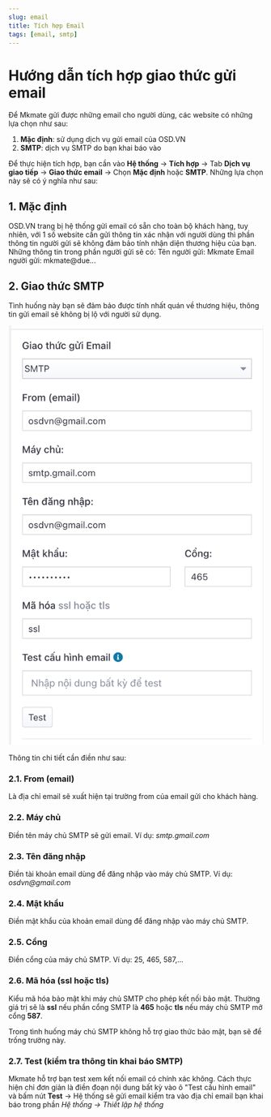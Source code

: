 ```yaml
---
slug: email
title: Tích hợp Email
tags: [email, smtp]
---
```

# Hướng dẫn tích hợp giao thức gửi email
Để Mkmate gửi được những email cho người dùng, các website có những lựa chọn như sau: 
1) **Mặc định**: sử dụng dịch vụ gửi email của OSD.VN
2) **SMTP**: dịch vụ SMTP do bạn khai báo vào

Để thực hiện tích hợp, bạn cần vào **Hệ thống** -> **Tích hợp** -> Tab **Dịch vụ giao tiếp** -> **Giao thức email** -> Chọn **Mặc định** hoặc **SMTP**. Những lựa chọn này sẽ có ý nghĩa như sau:

## 1. Mặc định
OSD.VN trang bị hệ thống gửi email có sẵn cho toàn bộ khách hàng, tuy nhiên, với 1 số website cần gửi thông tin xác nhận với người dùng thì phần thông tin người gửi sẽ không đảm bảo tính nhận diện thương hiệu của bạn. 
Những thông tin trong phần người gửi sẽ có:
Tên người gửi: Mkmate
Email người gửi: mkmate@due...

## 2. Giao thức SMTP
Tình huống này bạn sẽ đảm bảo được tính nhất quán về thương hiệu, thông tin gửi email sẽ không bị lộ với người sử dụng.

![Cấu hình email với giao thức SMPT](img/email-smtp.png)

Thông tin chi tiết cần điền như sau:

### 2.1. From (email)
Là địa chỉ email sẽ xuất hiện tại trường from của email gửi cho khách hàng.

### 2.2. Máy chủ
Điền tên máy chủ SMTP sẽ gửi email. Ví dụ: _smtp.gmail.com_

### 2.3. Tên đăng nhập
Điền tài khoản email dùng để đăng nhập vào máy chủ SMTP. Ví dụ: _osdvn@gmail.com_

### 2.4. Mật khẩu
Điền mật khẩu của khoản email dùng để đăng nhập vào máy chủ SMTP.

### 2.5. Cổng
Điền cổng của máy chủ SMTP. Ví dụ: 25, 465, 587,... 

### 2.6. Mã hóa (ssl hoặc tls)
Kiểu mã hóa bảo mật khi máy chủ SMTP cho phép kết nối bảo mật. Thường giá trị sẽ là **ssl** nếu phần cổng SMTP là **465** hoặc **tls** nếu máy chủ SMTP mở cổng **587**.

Trong tình huống máy chủ SMTP không hỗ trợ giao thức bảo mật, bạn sẽ để trống trường này.

### 2.7. Test (kiểm tra thông tin khai báo SMTP)
Mkmate hỗ trợ bạn test xem kết nối email có chính xác không. Cách thực hiện chỉ đơn giản là điền đoạn nội dung bất kỳ vào ô "Test cấu hình email" và bấm nút **Test** -> Hệ thống sẽ gửi email kiểm tra vào địa chỉ email bạn khai báo trong phần _Hệ thống -> Thiết lập hệ thống_
